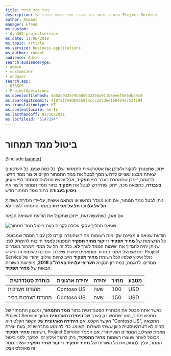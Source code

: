 ```yaml
---
title: ביטול ממד תמחור
description: נושא זה מראה כיצד להגדיר ממדי תמחור בפתרון של Project Service.
author: Rumant
manager: kfend
ms.custom:
- dyn365-projectservice
ms.date: 11/06/2018
ms.topic: article
ms.service: business-applications
ms.author: rumant
audience: Admin
search.audienceType:
- admin
- customizer
- enduser
search.app:
- D365PS
- ProjectOperations
ms.openlocfilehash: da0ac942579ba8d9b2258a011b8eeef8e64ba9c9
ms.sourcegitcommit: 418fa1fe9d605b8faccc2d5dee1b04b4e753f194
ms.translationtype: HT
ms.contentlocale: he-IL
ms.lasthandoff: 02/10/2021
ms.locfileid: "5147294"
---
```

# <a name="turn-off-a-pricing-dimension"></a>ביטול ממד תמחור

[!include [banner](../includes/psa-now-project-operations.md)]

ייתכן שתצטרך לסקור ולעדכן את אסטרטגיית התמחור שלך כל כמה שנים. כל העדכונים שאתה מבצע עשויים לדרוש ממך לבטל את ממד התמחור הקיים וליצור ממד חדש. לדוגמה, ייתכן שתמחרת בעבר לפי **תפקיד**, אבל עכשיו החלטת לתמחר לפי **ניסיון בעבודה**. כתוצאה מכך, ייתכן שתידרש לבטל את **תפקיד** בתור ממד תמחור וליצור את **ניסיון בעבודה** בתור ממד תמחור חדש. 

ניתן לבטל ממד תמחור, אם הוא מוגדר מראש או מותאם אישית, על-ידי הגדרת השדות **חל על עלות** ו **חל על מכירות** בממד התמחור לערך **לא**.

עם זאת, כשתעשה זאת, ייתכן שתקבל את הודעת השגיאה הבאה.

![שגיאת תהליך עסקי עלולה לקרות בעת ביטול ממד תמחור](media/Business-Process-Error.png)


הודעת שגיאה זו מציינת שקיימות רשומות מחיר שהוגדרו קודם לכן עבור הממד שמבוטל. כל הרשומות של **מחיר תפקיד** ו **ייקור מחיר תפקיד** המפנות לממד חייבות להימחק לפני שניתן יהיה להגדיר את ישימות הממד לערך **לא**. כלל זה חל על ממדי תמחור מוגדרים מראש ועל ממדי תמחור מותאמים אישית שיצרת. הסיבה לאימות זה היא ש- Project Service כולל אילוץ שלפיו לכל רשומת **מחיר תפקיד** חייב להיות שילוב ייחודי של ממדים. לדוגמה, במחירון הנקרא **תעריפי עלויות בארה"ב 2018**, מופיעות השורות הבאות של **מחיר תפקיד**. 

| כותרת סטנדרטית         | יחידה ארגונית    |יחידה   |מחיר  |מטבע  |
| -----------------------|-------------|-------|-------|----------|
| מהנדס מערכות|Contoso US|שעה| 100|USD|
| מהנדס מערכות בכיר|Contoso US|שעה| 150| USD|


כאשר אתה מבטל את הכותרת הסטנדרטית בתור **ממד התמחור**, ומנגנון התמחור של Project Service מחפש מחיר, הוא ישתמש רק בערך של **היחידה הארגונית** מתוך הקשר הקלט. אם **היחידה הארגונית** של הקשר הקלט היא "Contoso US", התוצאה תהיה לא דטרמיניסטית כיוון ששתי השורות יתאימו. כדי להימנע מתרחיש זה, בעת יצירת רשומות **מחיר תפקיד**, Project Service מאמת ששילוב הממדים הוא ייחודי. אם הממד מבוטל לאחר שנוצרו רשומות **מחיר התפקיד**, ניתן להפר אילוץ זה. לפיכך, לפני ביטול הממד, עליך למחוק את כל השורות של **מחיר תפקיד** ו **ייקור מחיר תפקיד** שערך ממד זה מאוכלס אצלן.

